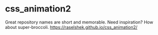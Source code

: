 # css_animation2
Great repository names are short and memorable. Need inspiration? How about super-broccoli.
https://raselshek.github.io/css_animation2/

